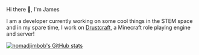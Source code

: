 Hi there 👋, I'm James

I am a developer currently working on some cool things in the STEM space and in my spare time, I work on <a href="https://github.com/drustcraft">Drustcraft</a>, a Minecraft role playing engine and server!

[![nomadjimbob's GitHub stats](https://github-readme-stats.vercel.app/api?username=nomadjimbob&hide_border=true&show_icons=true&count_private=true&theme=tokyonight)](https://github.com/anuraghazra/github-readme-stats)


